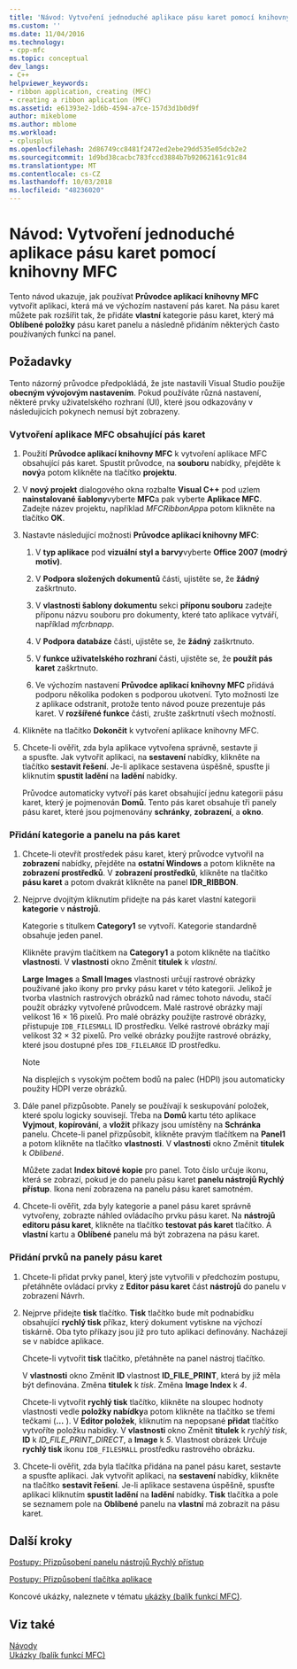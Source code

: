 ```yaml
---
title: 'Návod: Vytvoření jednoduché aplikace pásu karet pomocí knihovny MFC | Dokumentace Microsoftu'
ms.custom: ''
ms.date: 11/04/2016
ms.technology:
- cpp-mfc
ms.topic: conceptual
dev_langs:
- C++
helpviewer_keywords:
- ribbon application, creating (MFC)
- creating a ribbon aplication (MFC)
ms.assetid: e61393e2-1d6b-4594-a7ce-157d3d1b0d9f
author: mikeblome
ms.author: mblome
ms.workload:
- cplusplus
ms.openlocfilehash: 2d86749cc8481f2472ed2ebe29dd535e05dcb2e2
ms.sourcegitcommit: 1d9bd38cacbc783fccd3884b7b92062161c91c84
ms.translationtype: MT
ms.contentlocale: cs-CZ
ms.lasthandoff: 10/03/2018
ms.locfileid: "48236020"
---
```

# <a name="walkthrough-creating-a-ribbon-application-by-using-mfc"></a>Návod: Vytvoření jednoduché aplikace pásu karet pomocí knihovny MFC

Tento návod ukazuje, jak používat **Průvodce aplikací knihovny MFC** vytvořit aplikaci, která má ve výchozím nastavení pás karet. Na pásu karet můžete pak rozšířit tak, že přidáte **vlastní** kategorie pásu karet, který má **Oblíbené položky** pásu karet panelu a následně přidáním některých často používaných funkcí na panel.

## <a name="prerequisites"></a>Požadavky

Tento názorný průvodce předpokládá, že jste nastavili Visual Studio použije **obecným vývojovým nastavením**. Pokud používáte různá nastavení, některé prvky uživatelského rozhraní (UI), které jsou odkazovány v následujících pokynech nemusí být zobrazeny.

### <a name="to-create-an-mfc-application-that-has-a-ribbon"></a>Vytvoření aplikace MFC obsahující pás karet

1. Použití **Průvodce aplikací knihovny MFC** k vytvoření aplikace MFC obsahující pás karet. Spustit průvodce, na **souboru** nabídky, přejděte k **nový**a potom klikněte na tlačítko **projektu**.

1. V **nový projekt** dialogového okna rozbalte **Visual C++** pod uzlem **nainstalované šablony**vyberte **MFC**a pak vyberte  **Aplikace MFC**. Zadejte název projektu, například *MFCRibbonApp*a potom klikněte na tlačítko **OK**.

1. Nastavte následující možnosti **Průvodce aplikací knihovny MFC**:

    1. V **typ aplikace** pod **vizuální styl a barvy**vyberte **Office 2007 (modrý motiv)**. 

    1. V **Podpora složených dokumentů** části, ujistěte se, že **žádný** zaškrtnuto.

    1. V **vlastnosti šablony dokumentu** sekci **příponu souboru** zadejte příponu názvu souboru pro dokumenty, které tato aplikace vytváří, například *mfcrbnapp*.

    1. V **Podpora databáze** části, ujistěte se, že **žádný** zaškrtnuto.

    1. V **funkce uživatelského rozhraní** části, ujistěte se, že **použít pás karet** zaškrtnuto. 

    1. Ve výchozím nastavení **Průvodce aplikací knihovny MFC** přidává podporu několika podoken s podporou ukotvení. Tyto možnosti lze z aplikace odstranit, protože tento návod pouze prezentuje pás karet. V **rozšířené funkce** části, zrušte zaškrtnutí všech možností.

1. Klikněte na tlačítko **Dokončit** k vytvoření aplikace knihovny MFC.

1. Chcete-li ověřit, zda byla aplikace vytvořena správně, sestavte ji a spusťte. Jak vytvořit aplikaci, na **sestavení** nabídky, klikněte na tlačítko **sestavit řešení**. Je-li aplikace sestavena úspěšně, spusťte ji kliknutím **spustit ladění** na **ladění** nabídky.

    Průvodce automaticky vytvoří pás karet obsahující jednu kategorii pásu karet, který je pojmenován **Domů**. Tento pás karet obsahuje tři panely pásu karet, které jsou pojmenovány **schránky**, **zobrazení**, a **okno**.

### <a name="to-add-a-category-and-panel-to-the-ribbon"></a>Přidání kategorie a panelu na pás karet

1. Chcete-li otevřít prostředek pásu karet, který průvodce vytvořil na **zobrazení** nabídky, přejděte na **ostatní Windows** a potom klikněte na **zobrazení prostředků**. V **zobrazení prostředků**, klikněte na tlačítko **pásu karet** a potom dvakrát klikněte na panel **IDR_RIBBON**.

1. Nejprve dvojitým kliknutím přidejte na pás karet vlastní kategorii **kategorie** v **nástrojů**.

    Kategorie s titulkem **Category1** se vytvoří. Kategorie standardně obsahuje jeden panel.

    Klikněte pravým tlačítkem na **Category1** a potom klikněte na tlačítko **vlastnosti**. V **vlastnosti** okno Změnit **titulek** k *vlastní*.

    **Large Images** a **Small Images** vlastnosti určují rastrové obrázky používané jako ikony pro prvky pásu karet v této kategorii. Jelikož je tvorba vlastních rastrových obrázků nad rámec tohoto návodu, stačí použít obrázky vytvořené průvodcem. Malé rastrové obrázky mají velikost 16 × 16 pixelů. Pro malé obrázky použijte rastrové obrázky, přistupuje `IDB_FILESMALL` ID prostředku. Velké rastrové obrázky mají velikost 32 × 32 pixelů. Pro velké obrázky použijte rastrové obrázky, které jsou dostupné přes `IDB_FILELARGE` ID prostředku.

    > [!NOTE]
    > Na displejích s vysokým počtem bodů na palec (HDPI) jsou automaticky použity HDPI verze obrázků.

1. Dále panel přizpůsobte. Panely se používají k seskupování položek, které spolu logicky souvisejí. Třeba na **Domů** kartu této aplikace **Vyjmout**, **kopírování**, a **vložit** příkazy jsou umístěny na  **Schránka** panelu. Chcete-li panel přizpůsobit, klikněte pravým tlačítkem na **Panel1** a potom klikněte na tlačítko **vlastnosti**. V **vlastnosti** okno Změnit **titulek** k *Oblíbené*.

    Můžete zadat **Index bitové kopie** pro panel. Toto číslo určuje ikonu, která se zobrazí, pokud je do panelu pásu karet **panelu nástrojů Rychlý přístup**. Ikona není zobrazena na panelu pásu karet samotném.

1. Chcete-li ověřit, zda byly kategorie a panel pásu karet správně vytvořeny, zobrazte náhled ovládacího prvku pásu karet. Na **nástrojů editoru pásu karet**, klikněte na tlačítko **testovat pás karet** tlačítko. A **vlastní** kartu a **Oblíbené** panelu má být zobrazena na pásu karet.

### <a name="to-add-elements-to-the-ribbon-panels"></a>Přidání prvků na panely pásu karet

1. Chcete-li přidat prvky panel, který jste vytvořili v předchozím postupu, přetáhněte ovládací prvky z **Editor pásu karet** část **nástrojů** do panelu v zobrazení Návrh.

1. Nejprve přidejte **tisk** tlačítko. **Tisk** tlačítko bude mít podnabídku obsahující **rychlý tisk** příkaz, který dokument vytiskne na výchozí tiskárně. Oba tyto příkazy jsou již pro tuto aplikaci definovány. Nacházejí se v nabídce aplikace.

    Chcete-li vytvořit **tisk** tlačítko, přetáhněte na panel nástroj tlačítko.

    V **vlastnosti** okno Změnit **ID** vlastnost **ID_FILE_PRINT**, která by již měla být definována. Změna **titulek** k *tisk*. Změna **Image Index** k *4*.

    Chcete-li vytvořit **rychlý tisk** tlačítko, klikněte na sloupec hodnoty vlastnosti vedle **položky nabídky**a potom klikněte na tlačítko se třemi tečkami (**...** ). V **Editor položek**, kliknutím na nepopsané **přidat** tlačítko vytvoříte položku nabídky. V **vlastnosti** okno Změnit **titulek** k *rychlý tisk*, **ID** k *ID_FILE_PRINT_DIRECT*, a **Image** k *5*. Vlastnost obrázek Určuje **rychlý tisk** ikonu `IDB_FILESMALL` prostředku rastrového obrázku.

1. Chcete-li ověřit, zda byla tlačítka přidána na panel pásu karet, sestavte a spusťte aplikaci. Jak vytvořit aplikaci, na **sestavení** nabídky, klikněte na tlačítko **sestavit řešení**. Je-li aplikace sestavena úspěšně, spusťte aplikaci kliknutím **spustit ladění** na **ladění** nabídky. **Tisk** tlačítka a pole se seznamem pole na **Oblíbené** panelu na **vlastní** má zobrazit na pásu karet.

## <a name="next-steps"></a>Další kroky

[Postupy: Přizpůsobení panelu nástrojů Rychlý přístup](../mfc/how-to-customize-the-quick-access-toolbar.md)

[Postupy: Přizpůsobení tlačítka aplikace](../mfc/how-to-customize-the-application-button.md)

Koncové ukázky, naleznete v tématu [ukázky (balík funkcí MFC)](../visual-cpp-samples.md).

## <a name="see-also"></a>Viz také

[Návody](../mfc/walkthroughs-mfc.md)<br/>
[Ukázky (balík funkcí MFC)](../visual-cpp-samples.md)
